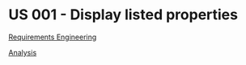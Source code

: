 # US 001 - Display listed properties

[Requirements Engineering](01.requirements-engineering/Readme.md)

[Analysis](02.analysis/Readme.md)